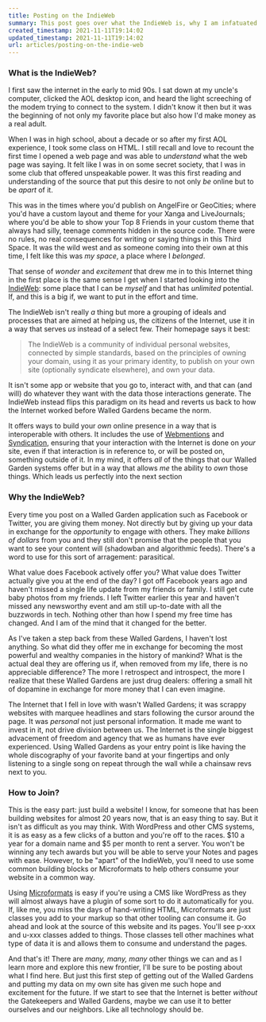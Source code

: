 ```yaml
---
title: Posting on the IndieWeb
summary: This post goes over what the IndieWeb is, why I am infatuated with it, and how you can join us.
created_timestamp: 2021-11-11T19:14:02
updated_timestamp: 2021-11-11T19:14:02
url: articles/posting-on-the-indie-web
---
```


<section>
  <h3>What is the IndieWeb?</h3>
  <p>
    I first saw the internet in the early to mid 90s. I sat down at my uncle's computer, clicked the AOL
    desktop icon, and heard the light screeching of the modem trying to connect to the system. I didn't know
    it then but it was the beginning of not only my favorite place but also how I'd make money as a real adult.
  </p>

  <p>
    When I was in high school, about a decade or so after my first AOL experience, I took some class on HTML.
    I still recall and love to recount the first time I opened a web page and was able to <em>understand</em>
    what the web page was saying. It felt like I was in on some secret society, that I was in some club that
    offered unspeakable power. It was this first reading and understanding of the source that put this desire
    to not only <i>be</i> online but to be <em>apart</em> of it.
  </p>

  <p>
    This was in the times where you'd publish on AngelFire or GeoCities; where you'd have a custom layout and theme
    for your Xanga and LiveJournals; where you'd be able to show your Top 8 Friends in your custom theme that
    always had silly, teenage comments hidden in the source code. There were no rules, no real consequences for
    writing or saying things in this Third Space. It was the wild west and as someone coming into their own at
    this time, I felt like this was <i>my space</i>, a place where I <i>belonged</i>.
  </p>

  <p>
    That sense of <i>wonder</i> and <i>excitement</i> that drew me in to this Internet thing in the first place 
    is the same sense I get when I started looking into the <a href="https://indieweb.org/" target="_blank">IndieWeb</a>: some
    place that I can be <em>myself</em> and that has <em>unlimited</em> potential. If, and this is a big if,
    we want to put in the effort and time.
  </p>

  <p>
    The IndieWeb isn't really <i>a</i> thing but more a grouping of ideals and processes that are aimed at helping
    us, the citizens of the Internet, use it in a way that serves <em>us</em> instead of a select few. Their homepage
    says it best:
  </p>

  <blockquote>
    The IndieWeb is a community of individual personal websites, connected by simple standards, based on the principles
    of owning your domain, using it as your primary identity, to publish on your own site (optionally syndicate elsewhere),
    and own your data.
  </blockquote>

  <p>
    It isn't some app or website that you go to, interact with, and that can (and will) do whatever they want with the data
    those interactions generate. The IndieWeb instead flips this paradigm on its head and reverts us back to how the Internet
    worked before Walled Gardens became the norm. 
  </p>

  <p>
    It offers ways to build your <i>own</i> online presence in a way that is interoperable with others. It includes the use of
    <a href="https://webmention.net/" target="_blank">Webmentions</a> and <a href="https://indieweb.org/POSSE" target="_blank">Syndication</a>,
    ensuring that your interaction with the Internet is done on <i>your</i> site, even if that interaction is in reference to, or will be posted on,
    something outside of it. In my mind, it offers <i>all</i> of the things that our Walled Garden systems offer but in a way that allows <em>me</em>
    the ability to <em>own</em> those things. Which leads us perfectly into the next section
  </p>
</section>

<section>
  <h3>Why the IndieWeb?</h3>
</section>
<p>
  Every time you post on a Walled Garden application such as Facebook or Twitter, you are giving them money. Not directly but by giving up your data
  in exchange for the <i>opportunity</i> to engage with others. They make <em>billions of dollars</em> from you and they still don't promise that the
  people that you want to see your content will (shadowban and algorithmic feeds). There's a word to use for this sort of arragement: parasitical. 
</p>

<p>
  What value does Facebook actively offer you? What value does Twitter actually give you at the end of the day? I got off Facebook years ago and haven't
  missed a single life update from my friends or family. I still get cute baby photos from my friends. I left Twitter earlier this year and haven't missed
  any newsworthy event and am still up-to-date with all the buzzwords in tech. Nothing other than how I spend my free time has changed. And I am of the mind
  that it changed for the better.
</p>

<p>
  As I've taken a step back from these Walled Gardens, I haven't lost anything. So what did they offer me in exchange for becoming the most powerful and
  wealthy companies in the history of mankind? What is the actual deal they are offering us if, when removed from my life, there is no appreciable difference?
  The more I retrospect and introspect, the more I realize that these Walled Gardens are just drug dealers: offering a small hit of dopamine in exchange for
  more money that I can even imagine. 
</p>

<p>
  The Internet that I fell in love with wasn't Walled Gardens; it was scrappy websites with marquee headlines and stars following
  the cursor around the page. It was <i>personal</i> not just personal information. It made me want to invest in it, not drive division between us. The
  Internet is the single biggest advacement of freedom and agency that we as humans have ever experienced. Using Walled Gardens as your entry point is like
  having the whole discography of your favorite band at your fingertips and only listening to a single song on repeat through the wall while a chainsaw revs
  next to you.
</p>

<section>
  <h3>How to Join?</h3>
  <p>
    This is the easy part: just build a website! I know, for someone that has been building websites for almost 20 years now, that is an easy thing to say.
    But it isn't as difficult as you may think. With WordPress and other CMS systems, it is as easy as a few clicks of a button and you're off to the races.
    $10 a year for a domain name and $5 per month to rent a server. You won't be winning any tech awards but you will be able to serve your Notes and pages
    with ease. However, to be "apart" of the IndieWeb, you'll need to use some common building blocks or Microformats to help others consume your website in
    a common way.
  </p>

  <p>
    Using <a href="http://microformats.org/" target="_blank">Microformats</a> is easy if you're using a CMS like WordPress as they will almost always have a
    plugin of some sort to do it automatically for you. If, like me, you miss the days of hand-writing HTML, Microformats are just classes you add to your
    markup so that other tooling can consume it. Go ahead and look at the source of this website and its pages. You'll see <span class="code">p-xxx</span>
    and <span class="code">u-xxx</span> classes added to things. Those classes tell other machines what type of data it is and allows them to consume and
    understand the pages.
  </p>

  <p>
    And that's it! There are <em>many, many, many</em> other things we can and as I learn more and explore this new frontier, I'll be sure to be posting about
    what I find here. But just this first step of getting out of the Walled Gardens and putting my data on my own site has given me such hope and excitement
    for the future. If we start to see that the Internet is better <i>without</i> the Gatekeepers and Walled Gardens, maybe we can use it to better ourselves
    and our neighbors. Like all technology should be.
  </p>
</section>